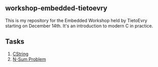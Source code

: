 ## workshop-embedded-tietoevry

This is my repository for the Embedded Workshop held by TietoEvry starting on December 14th. It's an introduction to modern C in practice.

## Tasks

1. [CString](./task_0#Introduction)
1. [N-Sum Problem](./task_1#Introduction)
